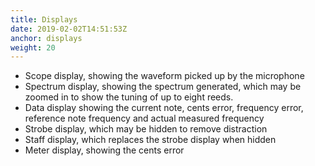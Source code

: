 ```yaml
---
title: Displays
date: 2019-02-02T14:51:53Z
anchor: displays
weight: 20
---
```


 * Scope display, showing the waveform picked up by the microphone
 * Spectrum display, showing the spectrum generated, which may be
   zoomed in to show the tuning of up to eight reeds.
 * Data display showing the current note, cents error, frequency
   error, reference note frequency and actual measured frequency
 * Strobe display, which may be hidden to remove distraction
 * Staff display, which replaces the strobe display when hidden
 * Meter display, showing the cents error
